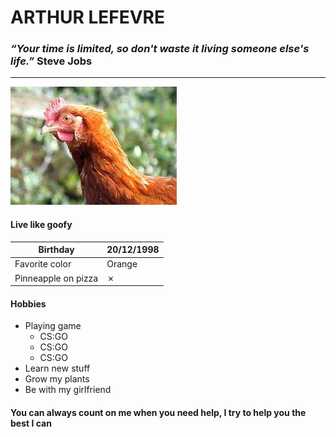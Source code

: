 # ARTHUR LEFEVRE #
### *“Your time is limited, so don't waste it living someone else's life.”* Steve Jobs ###
------
![moi](/img/poulet.jpeg)

#### Live like goofy ####

| Birthday                | 20/12/1998  |
| ------------------------| ----------- |
| Favorite color          | Orange      |
| Pinneapple on pizza     | &cross;     |

#### Hobbies ####

* Playing game
  + CS:GO
  + CS:GO
  + CS:GO
* Learn new stuff
* Grow my plants
* Be with my girlfriend

#### You can always count on me when you need help, I try to help you the best I can ####

